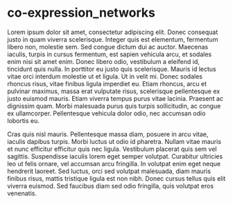# co-expression_networks
 Lorem ipsum dolor sit amet, consectetur adipiscing elit. Donec consequat justo in quam viverra scelerisque. Integer quis est elementum, fermentum libero non, molestie sem. Sed congue dictum dui ac auctor. Maecenas iaculis, turpis in cursus fermentum, est sapien vehicula arcu, et sodales enim nisi sit amet enim. Donec libero odio, vestibulum a eleifend id, tincidunt quis nulla. In porttitor eu justo quis scelerisque. Mauris id lectus vitae orci interdum molestie ut et ligula. Ut in
 velit mi. Donec sodales rhoncus risus, vitae finibus ligula imperdiet eu. Etiam rhoncus, arcu et pulvinar maximus, massa erat vulputate risus, scelerisque pellentesque ex justo euismod mauris. Etiam viverra tempus purus vitae lacinia. Praesent ac dignissim quam. Morbi malesuada purus quis turpis sollicitudin, ac congue ex ullamcorper. Pellentesque vehicula dolor odio, nec accumsan odio lobortis eu.

 Cras quis nisl mauris. Pellentesque massa diam, posuere in arcu vitae, iaculis dapibus turpis. Morbi luctus ut odio id pharetra. Nullam vitae mauris et nunc efficitur efficitur quis nec ligula. Vestibulum placerat quis sem vel sagittis. Suspendisse iaculis lorem eget semper volutpat. Curabitur ultricies leo ut felis ornare, vel accumsan arcu fringilla. In volutpat enim eget neque hendrerit laoreet. Sed luctus, orci sed volutpat malesuada, diam mauris finibus risus, mattis tristique
 ligula est non nibh. Donec cursus tellus quis elit viverra euismod. Sed faucibus diam sed odio fringilla, quis volutpat eros venenatis. 
